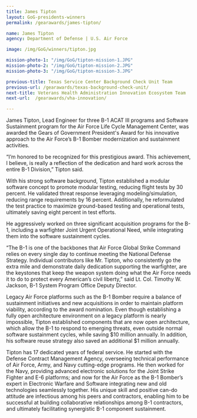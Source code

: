 ```yaml
---
title: James Tipton
layout: GoG-presidents-winners
permalink: /gearawards/james-tipton/

name: James Tipton
agency: Department of Defense | U.S. Air Force

image: /img/GoG/winners/tipton.jpg

mission-photo-1: "/img/GoG/tipton-mission-1.JPG"
mission-photo-2: "/img/GoG/tipton-mission-2.JPG"
mission-photo-3: "/img/GoG/tipton-mission-3.JPG"

previous-title: Texas Service Center Background Check Unit Team
previous-url: /gearawards/texas-background-check-unit/
next-title: Veterans Health Administration Innovation Ecosystem Team
next-url:  /gearawards/vha-innovation/

---
```

James Tipton, Lead Engineer for three B-1 ACAT III programs and Software Sustainment program for the Air Force Life Cycle Management Center, was awarded the Gears of Government President's Award for his innovative approach to the Air Force’s B-1 Bomber modernization and sustainment activities.  

<div class="testimonial-blockquote">
  <p>“I’m honored to be recognized for this prestigious award.  This achievement, I believe, is really a reflection of the dedication and hard work across the entire B-1 Division,” Tipton said.   </p>
</div>   

With his strong software background, Tipton established a modular software concept to promote modular testing, reducing flight tests by 30 percent. He validated threat response leveraging modeling/simulation, reducing range requirements by 16 percent. Additionally, he reformulated the test practice to maximize ground-based testing and operational tests, ultimately saving eight percent in test efforts.

He aggressively worked on three significant acquisition programs for the B-1, including a warfighter Joint Urgent Operational Need, while integrating them into the software sustainment cycles.  

“The B-1 is one of the backbones that Air Force Global Strike Command relies on every single day to continue meeting the National Defense Strategy.  Individual contributors like Mr. Tipton, who consistently go the extra mile and demonstrate daily dedication supporting the warfighter, are the keystones that keep the weapon system doing what the Air Force needs it to do to protect every American’s civil liberty,” said Lt. Col. Timothy W. Jackson, B-1 System Program Office Deputy Director.

Legacy Air Force platforms such as the B-1 Bomber require a balance of sustainment initiatives and new acquisitions in order to maintain platform viability, according to the award nomination.  Even though establishing a fully open architecture environment on a legacy platform is nearly impossible, Tipton established components that are now open architecture, which allow the B-1 to respond to emerging threats, even outside normal software sustainment cycles, while saving $10 million annually. In addition,  his software reuse strategy also saved an additional $1 million annually.

Tipton has 17 dedicated years of federal service.  He started with the Defense Contract Management Agency, overseeing technical performance of Air Force, Army, and Navy cutting-edge programs.  He then worked for the Navy, providing advanced electronic solutions for the Joint Strike Fighter and E-6 platforms; and now for the Air Force as the B-1 Bomber’s expert in Electronic Warfare and Software integrating new and old technologies seamlessly together.  His unique skill and positive can-do attitude are infectious among his peers and contractors, enabling him to be successful at building collaborative relationships among B-1 contractors, and ultimately facilitating synergistic B-1 component sustainment.

